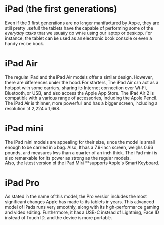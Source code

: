 # iPad (the first generations)

Even if the 3 first generations are no longer manifactured by Apple, they are still pretty useful! the tablets have the capable of performing some of the *everyday tasks* that we usually do while using our laptop or desktop. For instance, the tablet can be used as an electronic book console or even a handy recipe book.

# iPad Air

The regular iPad and the iPad Air models offer a similar design. However, there are differences under the hood.
For starters, The iPad Air can act as a hotspot with some carriers, sharing its Internet connection over Wi-Fi, Bluetooth, or USB, and also access the Apple App Store. The iPad Air 2 is compatible with a various range of accessories, including the Apple Pencil.
The iPad Air is thinner, more powerful, and has a bigger screen, including a resolution of 2,224 x 1,668.

# iPad mini

The iPad mini models are appealing for their size, since the model is small enough to be carried in a bag. 
Also, It has a 7.9-inch screen, weighs 0.66 pounds, and measures less than a quarter of an inch thick. 
The iPad mini is also remarkable for its power as strong as the regular models.   
Also, the latest version of the iPad Mini  **supports Apple's Smart Keyboard.

# iPad Pro 

As stated in the name of this model, the Pro version includes the most significant changes Apple has made to its tablets in years. 
This advanced model of iPads runs very smoothly, along with its high-performance gaming and video editing. 
Furthermore, it has a USB-C instead of Lightning, Face ID instead of Touch ID, and the device is more portable.


